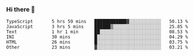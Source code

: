 ### Hi there 👋

<!--START_SECTION:waka-->

```text
TypeScript       5 hrs 59 mins   ████████████▓░░░░░░░░░░░░   50.13 %
JavaScript       3 hrs 5 mins    ██████▒░░░░░░░░░░░░░░░░░░   25.85 %
Text             1 hr 1 min      ██░░░░░░░░░░░░░░░░░░░░░░░   08.53 %
INI              30 mins         █░░░░░░░░░░░░░░░░░░░░░░░░   04.29 %
HTML             26 mins         █░░░░░░░░░░░░░░░░░░░░░░░░   03.75 %
Other            23 mins         ▓░░░░░░░░░░░░░░░░░░░░░░░░   03.21 %
```

<!--END_SECTION:waka-->

<!--
**arlenxuzj/arlenxuzj** is a ✨ _special_ ✨ repository because its `README.md` (this file) appears on your GitHub profile.

Here are some ideas to get you started:

- 🔭 I’m currently working on ...
- 🌱 I’m currently learning ...
- 👯 I’m looking to collaborate on ...
- 🤔 I’m looking for help with ...
- 💬 Ask me about ...
- 📫 How to reach me: ...
- 😄 Pronouns: ...
- ⚡ Fun fact: ...
-->
